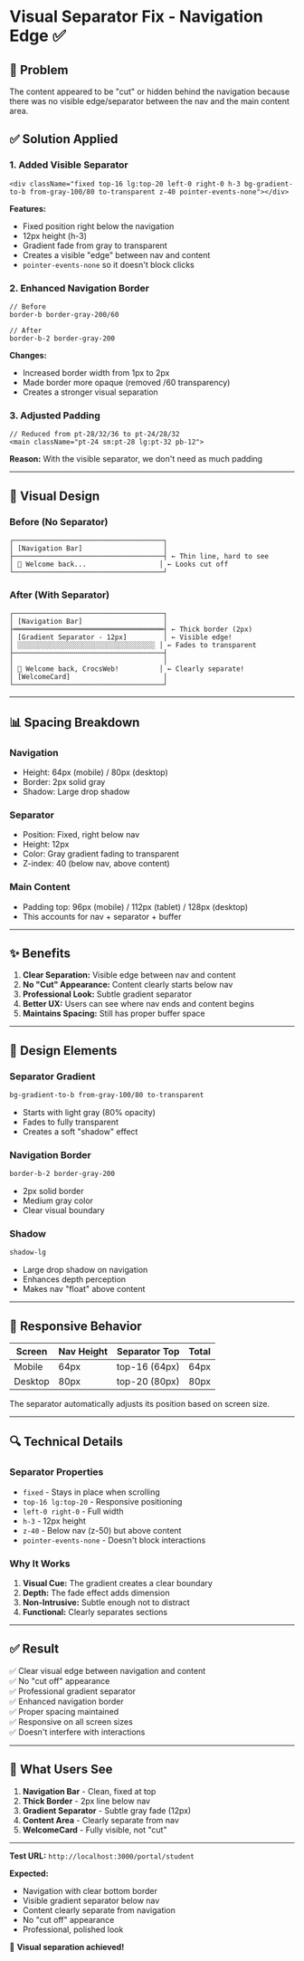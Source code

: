 # Visual Separator Fix - Navigation Edge ✅

## 🎯 Problem
The content appeared to be "cut" or hidden behind the navigation because there was no visible edge/separator between the nav and the main content area.

## ✅ Solution Applied

### 1. Added Visible Separator
```tsx
<div className="fixed top-16 lg:top-20 left-0 right-0 h-3 bg-gradient-to-b from-gray-100/80 to-transparent z-40 pointer-events-none"></div>
```

**Features:**
- Fixed position right below the navigation
- 12px height (h-3)
- Gradient fade from gray to transparent
- Creates a visible "edge" between nav and content
- `pointer-events-none` so it doesn't block clicks

### 2. Enhanced Navigation Border
```tsx
// Before
border-b border-gray-200/60

// After
border-b-2 border-gray-200
```

**Changes:**
- Increased border width from 1px to 2px
- Made border more opaque (removed /60 transparency)
- Creates a stronger visual separation

### 3. Adjusted Padding
```tsx
// Reduced from pt-28/32/36 to pt-24/28/32
<main className="pt-24 sm:pt-28 lg:pt-32 pb-12">
```

**Reason:** With the visible separator, we don't need as much padding

---

## 🎨 Visual Design

### Before (No Separator)
```
┌─────────────────────────────────────┐
│ [Navigation Bar]                    │
├─────────────────────────────────────┤ ← Thin line, hard to see
│ 👋 Welcome back...                  │ ← Looks cut off
└─────────────────────────────────────┘
```

### After (With Separator)
```
┌─────────────────────────────────────┐
│ [Navigation Bar]                    │
├═════════════════════════════════════┤ ← Thick border (2px)
│ [Gradient Separator - 12px]         │ ← Visible edge!
│ ░░░░░░░░░░░░░░░░░░░░░░░░░░░░░░░░░░ │ ← Fades to transparent
├─────────────────────────────────────┤
│                                     │
│ 👋 Welcome back, CrocsWeb!          │ ← Clearly separate!
│ [WelcomeCard]                       │
└─────────────────────────────────────┘
```

---

## 📊 Spacing Breakdown

### Navigation
- Height: 64px (mobile) / 80px (desktop)
- Border: 2px solid gray
- Shadow: Large drop shadow

### Separator
- Position: Fixed, right below nav
- Height: 12px
- Color: Gray gradient fading to transparent
- Z-index: 40 (below nav, above content)

### Main Content
- Padding top: 96px (mobile) / 112px (tablet) / 128px (desktop)
- This accounts for nav + separator + buffer

---

## ✨ Benefits

1. **Clear Separation:** Visible edge between nav and content
2. **No "Cut" Appearance:** Content clearly starts below nav
3. **Professional Look:** Subtle gradient separator
4. **Better UX:** Users can see where nav ends and content begins
5. **Maintains Spacing:** Still has proper buffer space

---

## 🎨 Design Elements

### Separator Gradient
```css
bg-gradient-to-b from-gray-100/80 to-transparent
```
- Starts with light gray (80% opacity)
- Fades to fully transparent
- Creates a soft "shadow" effect

### Navigation Border
```css
border-b-2 border-gray-200
```
- 2px solid border
- Medium gray color
- Clear visual boundary

### Shadow
```css
shadow-lg
```
- Large drop shadow on navigation
- Enhances depth perception
- Makes nav "float" above content

---

## 📱 Responsive Behavior

| Screen | Nav Height | Separator Top | Total |
|--------|-----------|---------------|-------|
| Mobile | 64px | top-16 (64px) | 64px |
| Desktop | 80px | top-20 (80px) | 80px |

The separator automatically adjusts its position based on screen size.

---

## 🔍 Technical Details

### Separator Properties
- `fixed` - Stays in place when scrolling
- `top-16 lg:top-20` - Responsive positioning
- `left-0 right-0` - Full width
- `h-3` - 12px height
- `z-40` - Below nav (z-50) but above content
- `pointer-events-none` - Doesn't block interactions

### Why It Works
1. **Visual Cue:** The gradient creates a clear boundary
2. **Depth:** The fade effect adds dimension
3. **Non-Intrusive:** Subtle enough not to distract
4. **Functional:** Clearly separates sections

---

## ✅ Result

✅ Clear visual edge between navigation and content  
✅ No "cut off" appearance  
✅ Professional gradient separator  
✅ Enhanced navigation border  
✅ Proper spacing maintained  
✅ Responsive on all screen sizes  
✅ Doesn't interfere with interactions  

---

## 🎯 What Users See

1. **Navigation Bar** - Clean, fixed at top
2. **Thick Border** - 2px line below nav
3. **Gradient Separator** - Subtle gray fade (12px)
4. **Content Area** - Clearly separate from nav
5. **WelcomeCard** - Fully visible, not "cut"

---

**Test URL:** `http://localhost:3000/portal/student`

**Expected:**
- Navigation with clear bottom border
- Visible gradient separator below nav
- Content clearly separate from navigation
- No "cut off" appearance
- Professional, polished look

🎉 **Visual separation achieved!**
